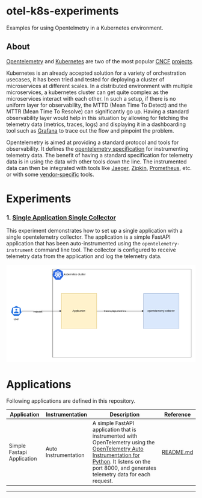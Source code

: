 # otel-k8s-experiments

Examples for using Opentelmetry in a Kubernetes environment. 

## About
[Opentelemetry](https://opentelemetry.io) and [Kubernetes](https://kubernetes.io) are two of the most popular [CNCF](https://www.cncf.io) [projects](https://www.cncf.io/blog/2023/01/11/a-look-at-the-2022-velocity-of-cncf-linux-foundation-and-top-30-open-source-projects/). 

Kubernetes is an already accepted solution for a variety of orchestration usecases, it has been tried and tested for deploying a cluster of microservices at different scales. In a distributed environment with multiple microservices, a kubernetes cluster can get quite complex as the microservices interact with each other. In such a setup, if there is no uniform layer for observability, the MTTD (Mean Time To Detect) and the MTTR (Mean Time To Resolve) can significantly go up. Having a standard observability layer would help in this situation by allowing for fetching the telemetry data (metrics, traces, logs) and displaying it in a dashboarding tool such as [Grafana](https://grafana.com) to trace out the flow and pinpoint the problem.

Opentelemetry is aimed at providing a standard protocol and tools for observability. It defines the [opentelemetry specification](https://opentelemetry.io/docs/specs/otel/) for instrumenting telemetry data. The benefit of having a standard specification for telemetry data is in using the data with other tools down the line. The instrumented data can then be integrated with tools like [Jaeger](https://www.jaegertracing.io), [Zipkin](https://zipkin.io), [Prometheus](https://prometheus.io), etc. or with some [vendor-specific](https://opentelemetry.io/ecosystem/vendors/) tools.


# Experiments

### 1. [Single Application Single Collector](./experiments/single-app-single-collector)

This experiment demonstrates how to set up a single application with a single opentelemetry collector. The application is a simple FastAPI application that has been auto-instrumented using the `opentelemetry-instrument` command line tool. The collector is configured to receive telemetry data from the application and log the telemetry data. 

![Single App Single Collector](./experiments/single-app-single-collector/docs/assets/high-level-architecture.drawio.png)


# Applications

Following applications are defined in this repository. 


| Application | Instrumentation | Description | Reference |
| ----------- | --------------- | ----------- | --------- |
|Simple Fastapi Application | Auto Instrumentation | A simple FastAPI application that is instrumented with OpenTelemetry using the [OpenTelemetry Auto Instrumentation for Python](https://opentelemetry.io/docs/instrumentation/python/automatic/). It listens on the port 8000, and generates telemetry data for each request. | [README.md](./common-applications/auto-instrumented/python/simple-fastapi-app/docs/README.md) |



---
